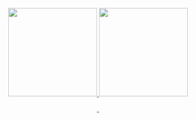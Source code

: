 
<p align="center">
  <a href="https://github.com/Guilherme-DSGL">
  <img height="180em" src="https://github-readme-stats-sigma-five.vercel.app/api?username=Guilherme-DSGL&show_icons=true&theme=chartreuse-dark&include_all_commits=true&count_private=true"/>
  <img height="180em" src="https://github-readme-stats-sigma-five.vercel.app/api/top-langs/?username=Guilherme-DSGL&layout=compact&langs_count=7&theme=chartreuse-dark"/>
    
</p>
  
  <p align="center">
  <img  alt="" src="https://img.shields.io/badge/Flutter-00BB2D?style=for-the-badge&logo=flutter&logoColor=white">
  <img  alt="" src="https://img.shields.io/badge/Dart-00BB2D?style=for-the-badge&logo=dart&logoColor=white">
</p>

